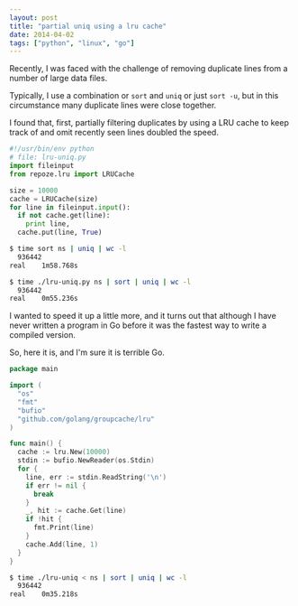 ```yaml
---
layout: post
title: "partial uniq using a lru cache"
date: 2014-04-02
tags: ["python", "linux", "go"]
---
```


Recently, I was faced with the challenge of removing duplicate lines from a
number of large data files.

Typically, I use a combination or `sort` and `uniq` or just `sort -u`, but in
this circumstance many duplicate lines were close together. 

I found that, first, partially filtering duplicates by using a LRU cache to
keep track of and omit recently seen lines doubled the speed.

```python
#!/usr/bin/env python
# file: lru-uniq.py
import fileinput
from repoze.lru import LRUCache

size = 10000
cache = LRUCache(size)
for line in fileinput.input():
  if not cache.get(line):
    print line,
  cache.put(line, True)
```

```bash
$ time sort ns | uniq | wc -l
  936442
real	1m58.768s

$ time ./lru-uniq.py ns | sort | uniq | wc -l
  936442
real	0m55.236s
```

I wanted to speed it up a little more, and it turns out that although I have
never written a program in Go before it was the fastest way to write a compiled
version. 

So, here it is, and I'm sure it is terrible Go.

```go
package main

import (
  "os"
  "fmt"
  "bufio"
  "github.com/golang/groupcache/lru"
)

func main() {
  cache := lru.New(10000)
  stdin := bufio.NewReader(os.Stdin)
  for {
    line, err := stdin.ReadString('\n')
    if err != nil {
      break
    }
    _, hit := cache.Get(line)
    if !hit {
      fmt.Print(line)
    }
    cache.Add(line, 1) 
  }
}
```

```bash
$ time ./lru-uniq < ns | sort | uniq | wc -l
  936442
real	0m35.218s
```

